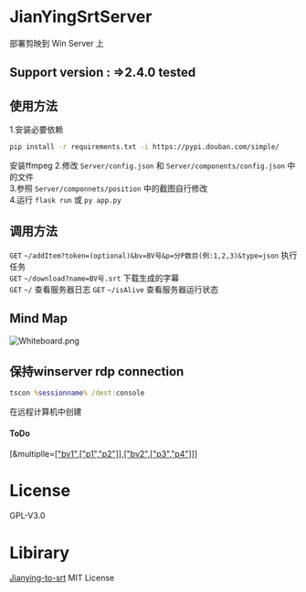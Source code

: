 # JianYingSrtServer
部署剪映到 Win Server 上

## Support version : =>2.4.0 tested

## 使用方法
1.安装必要依赖
```bash
pip install -r requirements.txt -i https://pypi.douban.com/simple/
```
安装ffmpeg
2.修改 `Server/config.json` 和 `Server/components/config.json` 中的文件  
3.参照 `Server/componnets/position` 中的截图自行修改  
4.运行 `flask run` 或 `py app.py`

## 调用方法
`GET` `~/addItem?token=(optional)&bv=BV号&p=分P数目(例:1,2,3)&type=json` 执行任务  
`GET` `~/download?name=BV号.srt` 下载生成的字幕  
`GET` `~/` 查看服务器日志 
`GET` `~/isAlive` 查看服务器运行状态  

## Mind Map
![Whiteboard.png](https://i.loli.net/2021/11/13/JFBts3m6cOlZIqN.png)

## 保持winserver rdp connection
```bat
tscon %sessionname% /dest:console 
```
在远程计算机中创建

#### ToDo
[&multiplle=[["bv1",["p1","p2"]],["bv2",["p3","p4"]]](多选部署)]

# License
GPL-V3.0
# Libirary
[Jianying-to-srt](https://github.com/YDX-2147483647/Jianying-to-srt) MIT License
